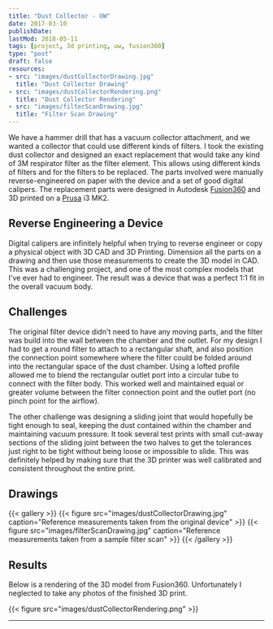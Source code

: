 ```yaml
---
title: "Dust Collector - UW"
date: 2017-03-10
publishDate: 
lastMod: 2018-05-11
tags: [project, 3d printing, uw, fusion360]
type: "post"
draft: false
resources:
- src: "images/dustCollectorDrawing.jpg"
  title: "Dust Collector Drawing"
- src: "images/dustCollectorRendering.png"
  title: "Dust Collector Rendering"
- src: "images/filterScanDrawing.jpg"
  title: "Filter Scan Drawing"
---
```


We have a hammer drill that has a vacuum collector attachment, and we wanted a collector that could use different kinds of filters. I took the existing dust collector and designed an exact replacement that would take any kind of 3M respirator filter as the filter element. This allows using different kinds of filters and for the filters to be replaced. The parts involved were manually reverse-engineered on paper with the device and a set of good digital calipers. The replacement parts were designed in Autodesk [Fusion360][1] and 3D printed on a [Prusa][2] i3 MK2.

<!--more-->

## Reverse Engineering a Device

Digital calipers are infinitely helpful when trying to reverse engineer or copy a physical object with 3D CAD and 3D Printing. Dimension all the parts on a drawing and then use those measurements to create the 3D model in CAD. This was a challenging project, and one of the most complex models that I've ever had to engineer. The result was a device that was a perfect 1:1 fit in the overall vacuum body.

## Challenges

The original filter device didn't need to have any moving parts, and the filter was build into the wall between the chamber and the outlet. For my design I had to get a round filter to attach to a rectangular shaft, and also position the connection point somewhere where the filter could be folded around into the rectangular space of the dust chamber. Using a lofted profile allowed me to blend the rectangular outlet port into a circular tube to connect with the filter body. This worked well and maintained equal or greater volume between the filter connection point and the outlet port (no pinch point for the airflow).

The other challenge was designing a sliding joint that would hopefully be tight enough to seal, keeping the dust contained within the chamber and maintaining vacuum pressure. It took several test prints with small cut-away sections of the sliding joint between the two halves to get the tolerances just right to be tight without being loose or impossible to slide. This was definitely helped by making sure that the 3D printer was well calibrated and consistent throughout the entire print.

## Drawings

{{< gallery >}}
{{< figure src="images/dustCollectorDrawing.jpg" caption="Reference measurements taken from the original device" >}}
{{< figure src="images/filterScanDrawing.jpg" caption="Reference measurements taken from a sample filter scan" >}}
{{< /gallery >}}

## Results

Below is a rendering of the 3D model from Fusion360. Unfortunately I neglected to take any photos of the finished 3D print.

{{< figure src="images/dustCollectorRendering.png" >}}

---

[1]: https://www.autodesk.com/products/fusion-360/overview
[2]: https://www.prusa3d.com/